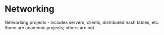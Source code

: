 # Networking
Networking projects - includes servers, clients, distributed hash tables, etc.
Some are academic projects; others are not.
